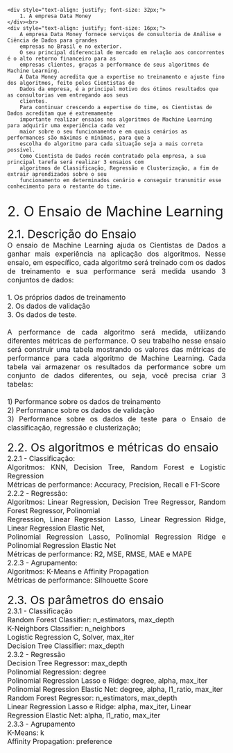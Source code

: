     <div style="text-align: justify; font-size: 32px;">
	    1. A empresa Data Money
    </div><br>
    <div style="text-align: justify; font-size: 16px;">
        A empresa Data Money fornece serviços de consultoria de Análise e Ciência de Dados para grandes
        empresas no Brasil e no exterior.
        O seu principal diferencial de mercado em relação aos concorrentes é o alto retorno financeiro para as
        empresas clientes, graças a performance de seus algoritmos de Machine Learning.
        A Data Money acredita que a expertise no treinamento e ajuste fino dos algoritmos, feito pelos Cientistas de
        Dados da empresa, é a principal motivo dos ótimos resultados que as consultorias vem entregando aos seus
        clientes.
        Para continuar crescendo a expertise do time, os Cientistas de Dados acreditam que é extremamente
        importante realizar ensaios nos algoritmos de Machine Learning para adquirir uma experiência cada vez
        maior sobre o seu funcionamento e em quais cenários as performances são máximas e mínimas, para que a
        escolha do algoritmo para cada situação seja a mais correta possível.
        Como Cientista de Dados recém contratado pela empresa, a sua principal tarefa será realizar 3 ensaios com
        algoritmos de Classificação, Regressão e Clusterização, a fim de extrair aprendizados sobre o seu
        funcionamento em determinados cenário e conseguir transmitir esse conhecimento para o restante do time.
   </div><br>
   <div style="text-align: justify; font-size: 32px;">
	    2. O Ensaio de Machine Learning
   </div><br>
    <div style="text-align: justify; font-size: 26px;">
	    2.1. Descrição do Ensaio
    </div>
    <div style="text-align: justify; font-size: 16px;">
        O ensaio de Machine Learning ajuda os Cientistas de Dados a ganhar mais experiência na aplicação dos
        algoritmos. Nesse ensaio, em específico, cada algoritmo será treinado com os dados de treinamento e
        sua performance será medida usando 3 conjuntos de dados:<br><br>
        1. Os próprios dados de treinamento<br>
        2. Os dados de validação<br>
        3. Os dados de teste.<br><br>
    </div>
    <div style="text-align: justify; font-size: 16px;">
        A performance de cada algoritmo será medida, utilizando diferentes métricas de performance.
        O seu trabalho nesse ensaio será construir uma tabela mostrando os valores das métricas de
        performance para cada algoritmo de Machine Learning.
        Cada tabela vai armazenar os resultados da performance sobre um conjunto de dados diferentes, ou
        seja, você precisa criar 3 tabelas:<br><br>
    </div>
    <div style="text-align: justify; font-size: 16px;">
        1) Performance sobre os dados de treinamento<br>
        2) Performance sobre os dados de validação<br>
        3) Performance sobre os dados de teste para o Ensaio de classificação, regressão e clusterização;<br><br>
    </div>
    <div style="text-align: justify; font-size: 26px;">
        2.2. Os algoritmos e métricas do ensaio<br>
    </div>
    <div style="text-align: justify; font-size: 16px;">
        2.2.1 - Classificação:<br>
        Algoritmos: KNN, Decision Tree, Random Forest e Logistic Regression<br>
        Métricas de performance: Accuracy, Precision, Recall e F1-Score<br>
        2.2.2 - Regressão:<br>
        Algoritmos: Linear Regression, Decision Tree Regressor, Random Forest Regressor, Polinomial<br>
        Regression, Linear Regression Lasso, Linear Regression Ridge, Linear Regression Elastic Net,<br>
        Polinomial Regression Lasso, Polinomial Regression Ridge e Polinomial Regression Elastic Net<br>
        Métricas de performance: R2, MSE, RMSE, MAE e MAPE<br>
        2.2.3 - Agrupamento:<br>
        Algoritmos: K-Means e Affinity Propagation<br>
        Métricas de performance: Silhouette Score<br><br>
    </div>
    <div style="text-align: justify; font-size: 26px;">
        2.3. Os parâmetros do ensaio
    </div>
    <div style="text-align: justify; font-size: 16px;">
        2.3.1 - Classificação<br>
        Random Forest Classifier: n_estimators, max_depth<br>
        K-Neighbors Classifier: n_neighbors<br>
        Logistic Regression C, Solver, max_iter<br>
        Decision Tree Classifier: max_depth<br>
        2.3.2 - Regressão<br>
        Decision Tree Regressor: max_depth<br>
        Polinomial Regression: degree<br>
        Polinomial Regression Lasso e Ridge: degree, alpha, max_iter<br>
        Polinomial Regression Elastic Net: degree, alpha, l1_ratio, max_iter<br>
        Random Forest Regressor: n_estimators, max_depth<br>
        Linear Regression Lasso e Ridge: alpha, max_iter, Linear<br>
        Regression Elastic Net: alpha, l1_ratio, max_iter<br>
        2.3.3 - Agrupamento<br>
        K-Means: k<br>
        Affinity Propagation: preference<br>
    </div>
